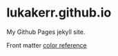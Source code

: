 # lukakerr.github.io

My Github Pages jekyll site.

Front matter [color reference](https://raw.githubusercontent.com/doda/github-language-colors/master/colors.json)
